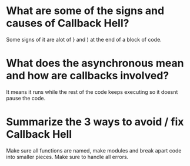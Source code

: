 # What are some of the signs and causes of Callback Hell?
Some signs of it are alot of } and ) at the end of a block of code. 
# What does the asynchronous mean and how are callbacks involved?
It means it runs while the rest of the code keeps executing so it doesnt pause the code. 
# Summarize the 3 ways to avoid / fix Callback Hell
Make sure all functions are named, make modules and break apart code into smaller pieces. Make sure to handle all errors.